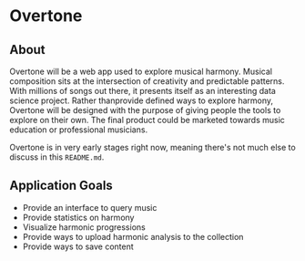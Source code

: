 # Overtone

## About

Overtone will be a web app used to explore musical harmony.  Musical composition sits at the intersection of creativity and predictable patterns.  With millions of songs out there, it presents itself as an interesting data science project.  Rather thanprovide defined ways to explore harmony, Overtone will be designed with the purpose of giving people the tools to explore on their own.  The final product could be marketed towards music education or professional musicians.

Overtone is in very early stages right now, meaning there's not much else to discuss in this `README.md`.

## Application Goals
- Provide an interface to query music
- Provide statistics on harmony
- Visualize harmonic progressions
- Provide ways to upload harmonic analysis to the collection
- Provide ways to save content
